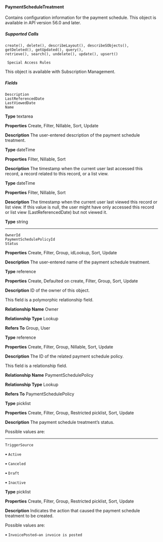 #### PaymentScheduleTreatment

Contains configuration information for the payment schedule. This object is available in API version 56.0 and later.

##### Supported Calls
```
create(), delete(), describeLayout(), describeSObjects(), getDeleted(), getUpdated(), query(),
retrieve(), search(), undelete(), update(), upsert()

 Special Access Rules

```
This object is available with Subscription Management.

##### Fields

```
Description
LastReferencedDate
LastViewedDate
Name

```

**Type**
textarea

**Properties**
Create, Filter, Nillable, Sort, Update

**Description**
The user-entered description of the payment schedule treatment.

**Type**
dateTime

**Properties**
Filter, Nillable, Sort

**Description**
The timestamp when the current user last accessed this record, a record related to this record,
or a list view.

**Type**
dateTime

**Properties**
Filter, Nillable, Sort

**Description**
The timestamp when the current user last viewed this record or list view. If this value is null,
the user might have only accessed this record or list view (LastReferencedDate) but
not viewed it.

**Type**
string


-----

```
OwnerId
PaymentSchedulePolicyId
Status

```

**Properties**
Create, Filter, Group, idLookup, Sort, Update

**Description**
The user-entered name of the payment schedule treatment.

**Type**
reference

**Properties**
Create, Defaulted on create, Filter, Group, Sort, Update

**Description**
ID of the owner of this object.

This field is a polymorphic relationship field.

**Relationship Name**
Owner

**Relationship Type**
Lookup

**Refers To**
Group, User

**Type**
reference

**Properties**
Create, Filter, Group, Nillable, Sort, Update

**Description**
The ID of the related payment schedule policy.

This field is a relationship field.

**Relationship Name**
PaymentSchedulePolicy

**Relationship Type**
Lookup

**Refers To**
PaymentSchedulePolicy

**Type**
picklist

**Properties**
Create, Filter, Group, Restricted picklist, Sort, Update

**Description**
The payment schedule treatment’s status.

Possible values are:


-----

```
TriggerSource

```


**•** `Active`

**•** `Canceled`

**•** `Draft`

**•** `Inactive`

**Type**
picklist

**Properties**
Create, Filter, Group, Restricted picklist, Sort, Update

**Description**
Indicates the action that caused the payment schedule treatment to be created.

Possible values are:

**•** `InvoicePosted—an invoice is posted`

